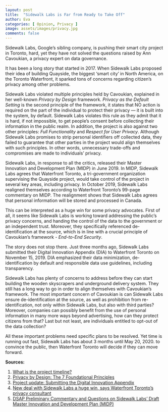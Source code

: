 ```yaml
---
layout: post
title:  "Sidewalk Labs is Far from Ready to Take Off"
author: Eva
categories: [ Opinion, Privacy ]
image: assets/images/privacy.jpg
comments: false
---
```

Sidewalk Labs, Google’s sibling company, is pushing their smart city project in Toronto, hard, yet they have not solved the questions raised by Ann Cavoukian, a privacy expert on data governance.

It has been a long story that started in 2017. When Sidewalk Labs proposed their idea of building Quayside, the biggest ‘smart city’ in North America, on the Toronto Waterfront, it sparked tons of concerns regarding citizen’s privacy among other problems.

Sidewalk Labs violated multiple principles held by Cavoukian, explained in her well-known _Privacy by Design_ framework. _Privacy as the Default Setting_ is the second principle of the framework, it states that NO action is required on the part of the individual to protect their privacy — it is built into the system, by default. Sidewalk Labs violates this rule as they admit that it is hard, if not impossible, to get people’s consent before collecting their information in the public realm. In addition, the project is also against two other principles: _Full Functionality_ and _Respect for User Privacy_. Although Sidewalk Labs promises to strip personal identifiers off collected data, they failed to guarantee that other parties in the project would align themselves with such principles. In other words, unnecessary trade-offs and compromises are made to individuals’ privacy.

Sidewalk Labs, in response to all the critics, released their Master Innovation and Development Plan (MIDP) in June 2019. In MIDP, Sidewalk Labs agrees that Waterfront Toronto, a tri-government organization supervising the Quayside project, would take control of the project in several key areas, including privacy. In October 2019, Sidewalk Labs realigned themselves according to Waterfront Toronto’s 99-page commentary on MIDP. The realignment shows that Sidewalk Labs agrees that personal information will be stored and processed in Canada.

This can be interpreted as a huge win for some privacy advocates. First of all, it seems like Sidewalk Labs is working toward addressing the public’s privacy concerns, and handing the control of the data to the government or an independent trust. Moreover, they specifically referenced de-identification at the source, which is in line with a crucial principle of Cavoukian’s framework - _End-to-End Security_.

The story does not stop there. Just three months ago, Sidewalk Labs submitted their Digital Innovation Appendix (DIA) to Waterfront Toronto on November 15, 2019. DIA emphasized their data minimization, de-identification by default and responsible data use guidelines, including transparency.

Sidewalk Labs has plenty of concerns to address before they can start building the wooden skyscrapers and underground delivery system. They still has a long way to go in order to align themselves with Cavoukian’s framework. The most important concern of Cavoukian is can Sidewalk Labs ensure de-identification at the source, as well as prohibition from re-identification, not only within Sidewalk Labs, but also with third parties? Moreover, companies can possibly benefit from the use of personal information in many more ways beyond advertising, how can they protect citizens from that? Last but not least, are individuals entitled to opt-out of the data collection?

All these important problems need specific plans to be resolved. Yet time is running out fast, Sidewalk Labs has about 3 months until May 20, 2020. to convince the public, then Waterfront Toronto will decide if they can move forward.

__Sources:__
1. <a target="_blank" href="https://quaysideto.ca/project-timeline/">What is the project timeline?</a>
2. <a target="_blank" href="https://www.ipc.on.ca/wp-content/uploads/resources/7foundationalprinciples.pdf">Privacy by Design: The 7 Foundational Principles</a>
3. <a target="_blank" href="https://medium.com/sidewalk-toronto/project-update-submitting-the-digital-innovation-appendix-9956d265419c">Project update: Submitting the Digital Innovation Appendix</a>
4. <a target="_blank" href="https://www.itworldcanada.com/article/new-deal-with-sidewalk-labs-a-huge-win-says-waterfront-torontos-privacy-consultant/423519">New deal with Sidewalk Labs a huge win, says Waterfront Toronto’s privacy consultant</a>
5. <a target="_blank" href="https://quaysideto.ca/wp-content/uploads/2019/09/DSAP-Preliminary-Commentary.pdf">DSAP Preliminary Commentary and Questions on Sidewalk Labs’ Draft Master Innovation and Development Plan (MIDP)</a>